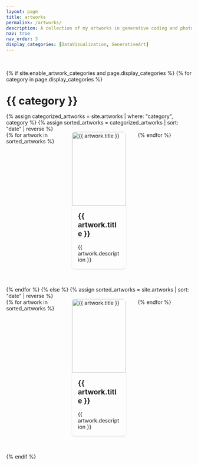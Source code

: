 ```yaml
---
layout: page
title: artworks
permalink: /artworks/
description: A collection of my artworks in generative coding and photography.
nav: true
nav_order: 3
display_categories: [DataVisualization, GenerativeArt]
---
```


<div class="artworks">
  {% if site.enable_artwork_categories and page.display_categories %}
    {% for category in page.display_categories %}
    <h2 class="category">{{ category }}</h2>
    {% assign categorized_artworks = site.artworks | where: "category", category %}
    {% assign sorted_artworks = categorized_artworks | sort: "date" | reverse %}
    <div class="artworks-grid">
      {% for artwork in sorted_artworks %}
      <div class="artwork-item">
        <img src="{{ artwork.image | relative_url }}" alt="{{ artwork.title }}">
        <h3>{{ artwork.title }}</h3>
        <p>{{ artwork.description }}</p>
      </div>
      {% endfor %}
    </div>
    {% endfor %}
  {% else %}
    {% assign sorted_artworks = site.artworks | sort: "date" | reverse %}
    <div class="artworks-grid">
      {% for artwork in sorted_artworks %}
      <div class="artwork-item">
        <img src="{{ artwork.image | relative_url }}" alt="{{ artwork.title }}">
        <h3>{{ artwork.title }}</h3>
        <p>{{ artwork.description }}</p>
      </div>
      {% endfor %}
    </div>
  {% endif %}
</div>

<style>
.artworks {
  padding: 2rem 0;
}

.category {
  margin: 2rem 0 1rem;
  font-size: 1.8rem;
  color: var(--global-theme-color);
}

.artworks-grid {
  display: grid;
  grid-template-columns: repeat(3, 1fr);
  gap: 2rem;
  margin-bottom: 3rem;
}

.artwork-item {
  background: var(--global-bg-color);
  border-radius: 8px;
  overflow: hidden;
  box-shadow: 0 2px 4px rgba(0,0,0,0.1);
  transition: transform 0.2s ease-in-out;
}

.artwork-item:hover {
  transform: translateY(-5px);
}

.artwork-item img {
  width: 100%;
  height: 200px;
  object-fit: cover;
}

.artwork-item h3 {
  margin: 1rem;
  font-size: 1.2rem;
}

.artwork-item p {
  margin: 1rem;
  color: var(--global-text-color-light);
  font-size: 0.9rem;
}

@media (max-width: 768px) {
  .artworks-grid {
    grid-template-columns: repeat(2, 1fr);
  }
}

@media (max-width: 480px) {
  .artworks-grid {
    grid-template-columns: 1fr;
  }
}
</style>
